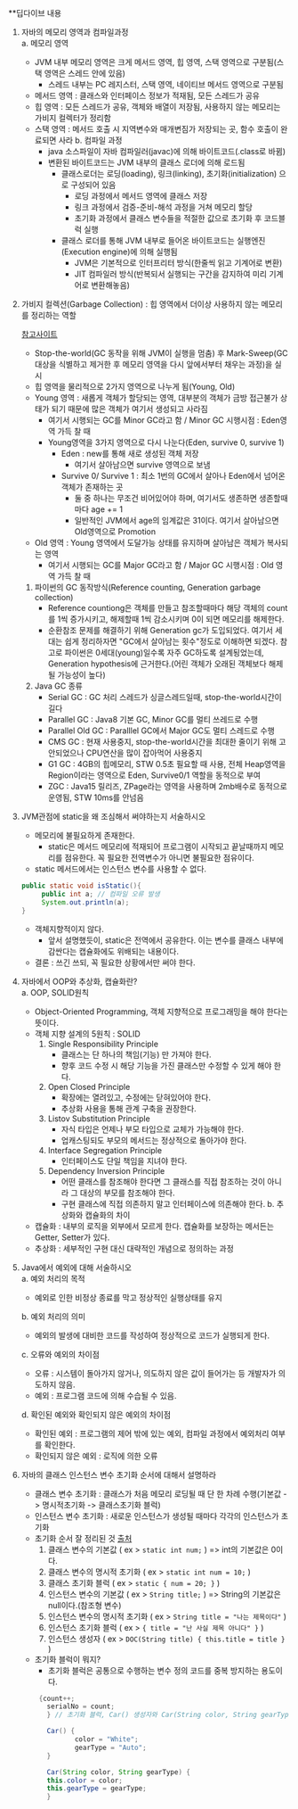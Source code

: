 **딥다이브 내용

1. 자바의 메모리 영역과 컴파일과정<br>
   a. 메모리 영역<br>
   - JVM 내부 메모리 영역은 크게 메서드 영역, 힙 영역, 스택 영역으로 구분됨(스택 영역은 스레드 안에 있음)
     - 스레드 내부는 PC 레지스터, 스택 영역, 네이티브 메서드 영역으로 구분됨
   - 메서드 영역 : 클래스와 인터페이스 정보가 적재됨, 모든 스레드가 공유
   - 힙 영역 : 모든 스레드가 공유, 객체와 배열이 저장됨, 사용하지 않는 메모리는 가비지 컬렉터가 정리함
   - 스택 영역 : 메서드 호출 시 지역변수와 매개변짐가 저장되는 곳, 함수 호출이 완료되면 사라
    b. 컴파일 과정<br>
      - java 소스파일이 자바 컴파일러(javac)에 의해 바이트코드(.class로 바뀜)
      - 변환된 바이트코드는 JVM 내부의 클래스 로더에 의해 로드됨
        - 클래스로더는 로딩(loading), 링크(linking), 초기화(initialization) 으로 구성되어 있음
          - 로딩 과정에서 메서드 영역에 클래스 저장
          - 링크 과정에서 검증-준비-해석 과정을 거쳐 메모리 할당
          - 초기화 과정에서 클래스 변수들을 적절한 값으로 초기화 후 코드블럭 실행
        - 클래스 로더를 통해 JVM 내부로 들어온 바이트코드는 실행엔진(Execution engine)에 의해 실행됨
          - JVM은 기본적으로 인터프리터 방식(한줄씩 읽고 기계어로 변환)
          - JIT 컴파일러 방식(반복되서 실행되는 구간을 감지하여 미리 기계어로 변환해놓음)
    

2. 가비지 컬렉션(Garbage Collection) : 힙 영역에서 더이상 사용하지 않는 메모리를 정리하는 역할<br>

   [참고사이트](https://inpa.tistory.com/entry/JAVA-%E2%98%95-%EA%B0%80%EB%B9%84%EC%A7%80-%EC%BB%AC%EB%A0%89%EC%85%98GC-%EB%8F%99%EC%9E%91-%EC%9B%90%EB%A6%AC-%EC%95%8C%EA%B3%A0%EB%A6%AC%EC%A6%98-%F0%9F%92%AF-%EC%B4%9D%EC%A0%95%EB%A6%AC#%EA%B0%80%EB%B9%84%EC%A7%80_%EC%BB%AC%EB%A0%89%EC%85%98_%EC%95%8C%EA%B3%A0%EB%A6%AC%EC%A6%98_%EC%A2%85%EB%A5%98)
   - Stop-the-world(GC 동작을 위해 JVM이 실행을 멈춤) 후 Mark-Sweep(GC대상을 식별하고 제거한 후 메모리 영역을 다시 앞에서부터 채우는 과정)을 실시
   - 힙 영역을 물리적으로 2가지 영역으로 나누게 됨(Young, Old)
   - Young 영역 : 새롭게 객체가 할당되는 영역, 대부분의 객체가 금방 접근불가 상태가 되기 때문에 많은 객체가 여기서 생성되고 사라짐
     - 여기서 시행되는 GC를 Minor GC라고 함 / Minor GC 시행시점 : Eden영역 가득 찰 때
     - Young영역을 3가지 영역으로 다시 나눈다(Eden, survive 0, survive 1)
       - Eden : new를 통해 새로 생성된 객체 저장
         - 여기서 살아남으면 survive 영역으로 보냄
       - Survive 0/ Survive 1 : 최소 1번의 GC에서 살아나 Eden에서 넘어온 객체가 존재하는 곳
         - 둘 중 하나는 무조건 비어있어야 하며, 여기서도 생존하면 생존할때마다 age += 1
         - 일반적인 JVM에서 age의 임계값은 31이다. 여기서 살아남으면 Old영역으로 Promotion
   - Old 영역 : Young 영역에서 도달가능 상태를 유지하며 살아남은 객체가 복사되는 영역
     - 여기서 시행되는 GC를 Major GC라고 함 / Major GC 시행시점 : Old 영역 가득 찰 때
   1. 파이썬의 GC 동작방식(Reference counting, Generation garbage collection) 
      - Reference countiong은 객체를 만들고 참조할때마다 해당 객체의 count를 1씩 증가시키고, 해제할때 1씩 감소시키며 0이 되면 메모리를 해제한다.
      - 순환참조 문제를 해결하기 위해 Generation gc가 도입되었다. 여기서 세대는 쉽게 정리하자면 "GC에서 살아남는 횟수"정도로 이해하면 되겠다. 참고로 파이썬은 0세대(young)일수록 자주 GC하도록 설계됭었는데, Generation hypothesis에 근거한다.(어린 객체가 오래된 객체보다 해제될 가능성이 높다)
   2. Java GC 종류
      - Serial GC : GC 처리 스레드가 싱글스레드일때, stop-the-world시간이 길다 
      - Parallel GC : Java8 기본 GC, Minor GC를 멀티 쓰레드로 수행
      - Parallel Old GC : Paralllel GC에서 Major GC도 멀티 스레드로 수행
      - CMS GC : 현재 사용중지, stop-the-world시간을 최대한 줄이기 위해 고안되었으나 CPU연산을 많이 잡아먹어 사용중지
      - G1 GC : 4GB의 힙메모리, STW 0.5초 필요할 때 사용, 전체 Heap영역을 Region이라는 영역으로 Eden, Survive0/1 역할을 동적으로 부여
      - ZGC : Java15 릴리즈, ZPage라는 영역을 사용하며 2mb배수로 동적으로 운영됨, STW 10ms를 안넘음

3. JVM관점에 static을 왜 조심해서 써야하는지 서술하시오
   - 메모리에 불필요하게 존재한다.
     - static은 메서드 메모리에 적재되어 프로그램이 시작되고 끝날때까지 메모리를 점유한다. 꼭 필요한 전역변수가 아니면 불필요한 점유이다.
   - static 메서드에서는 인스턴스 변수를 사용할 수 없다.
   ```java
   public static void isStatic(){
        public int a; // 컴파일 오류 발생
        System.out.println(a); 
   }
   ```
   - 객체지향적이지 않다.
     - 앞서 설명했듯이, static은 전역에서 공유한다. 이는 변수를 클래스 내부에 감싼다는 캡슐화에도 위배되는 내용이다.
   - 결론 : 쓰긴 쓰되, 꼭 필요한 상황에서만 써야 한다.

4. 자바에서 OOP와 추상화, 캡슐화란?<br>
   a. OOP, SOLID원칙
    - Object-Oriented Programming, 객체 지향적으로 프로그래밍을 해야 한다는 뜻이다.
    - 객체 지향 설계의 5원칙 : SOLID
      1. Single Responsibility Principle
         - 클래스는 단 하나의 책임(기능) 만 가져야 한다.
         - 향후 코드 수정 시 해당 기능을 가진 클래스만 수정할 수 있게 해야 한다.
      2. Open Closed Principle
         - 확장에는 열려있고, 수정에는 닫혀있어야 한다.
         - 추상화 사용을 통해 관계 구축을 권장한다.
      3. Listov Substitution Principle
         - 자식 타입은 언제나 부모 타입으로 교체가 가능해야 한다.
         - 업캐스팅되도 부모의 메서드는 정상적으로 돌아가야 한다.
      4. Interface Segregation Principle
         - 인터페이스도 단일 책임을 지녀야 한다.
      5. Dependency Inversion Principle
         - 어떤 클래스를 참조해야 한다면 그 클래스를 직접 참조하는 것이 아니라 그 대상의 부모를 참조해야 한다.
         - 구현 클래스에 직접 의존하지 말고 인터페이스에 의존해야 한다.
   b. 추상화와 캡슐화의 차이
    - 캡슐화 : 내부의 로직을 외부에서 모르게 한다. 캡슐화를 보장하는 메서든는 Getter, Setter가 있다. 
    - 추상화 : 세부적인 구현 대신 대략적인 개념으로 정의하는 과정 


5. Java에서 예외에 대해 서술하시오<br>
   a. 예외 처리의 목적<br>
    - 예외로 인한 비정상 종료를 막고 정상적인 실행상태를 유지
   
   b. 예외 처리의 의미<br>
    - 예외의 발생에 대비한 코드를 작성하여 정상적으로 코드가 실행되게 한다.
   
   c. 오류와 예외의 차이점<br>
      - 오류 : 시스템이 돌아가지 않거나, 의도하지 않은 값이 들어가는 등 개발자가 의도하지 않음.
      - 예외 : 프로그램 코드에 의해 수습될 수 있음.
   
   d. 확인된 예외와 확인되지 않은 예외의 차이점<br>
      - 확인된 예외 : 프로그램의 제어 밖에 있는 예외, 컴파일 과정에서 예외처리 여부를 확인한다.
      - 확인되지 않은 예외 : 로직에 의한 오류


6. 자바의 클래스 인스턴스 변수 초기화 순서에 대해서 설명하라
   - 클래스 변수 초기화 : 클래스가 처음 메모리 로딩될 때 단 한 차례 수행(기본값 -> 명시적초기화 -> 클래스초기화 블럭)
   - 인스턴스 변수 초기화 : 새로운 인스턴스가 생성될 때마다 각각의 인스턴스가 초기화
   - 초기화 순서 잘 정리된 것 [출처](https://7357.tistory.com/69)
       1. 클래스 변수의 기본값 ( ex > ```static int num;``` ) => int의 기본값은 0이다.
       2. 클래스 변수의 명시적 초기화 ( ex > ```static int num = 10;``` )
       3. 클래스 초기화 블럭 ( ex > ```static { num = 20; }``` )
       4. 인스턴스 변수의 기본값 ( ex > ```String title;``` ) => String의 기본값은 null이다.(참조형 변수)
       5. 인스턴스 변수의 명시적 초기화 ( ex > ```String title = "나는 제목이다"``` )
       6. 인스턴스 초기화 블럭 ( ex > ```{ title = "난 사실 제목 아니다" }``` )
       7. 인스턴스 생성자 ( ex > ```DOC(String title) { this.title = title }``` )
   - 초기화 블럭이 뭐지?
     - 초기화 블럭은 공통으로 수행하는 변수 정의 코드를 중복 방지하는 용도이다.
     ```java
      {count++;
        serialNo = count;
        } // 초기화 블럭, Car() 생성자와 Car(String color, String gearType) 생성자 생성 시 초기화 블럭이 수행된다.

        Car() {
               color = "White";
               gearType = "Auto";
        }

        Car(String color, String gearType) {
        this.color = color;
        this.gearType = gearType;
        }
     ```
